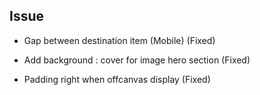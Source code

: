 ## Issue

- Gap between destination item (Mobile) (Fixed)

- Add background : cover for image hero section (Fixed)

- Padding right when offcanvas display (Fixed)
